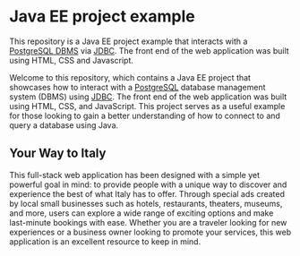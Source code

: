 Java EE project example
=====

This repository is a Java EE project example that interacts with a [PostgreSQL DBMS](https://www.postgresql.org/) via [JDBC](https://docs.oracle.com/javase/8/docs/technotes/guides/jdbc/). 
The front end of the web application was built using HTML, CSS and Javascript.

Welcome to this repository, which contains a Java EE project that showcases how to interact with a [PostgreSQL](https://www.postgresql.org/) database management system (DBMS) using [JDBC](https://docs.oracle.com/javase/8/docs/technotes/guides/jdbc/). The front end of the web application was built using HTML, CSS, and JavaScript. This project serves as a useful example for those looking to gain a better understanding of how to connect to and query a database using Java.


Your Way to Italy
----

This full-stack web application has been designed with a simple yet powerful goal in mind: to provide people with a unique way to discover and experience the best of what Italy has to offer. Through special ads created by local small businesses such as hotels, restaurants, theaters, museums, and more, users can explore a wide range of exciting options and make last-minute bookings with ease. Whether you are a traveler looking for new experiences or a business owner looking to promote your services, this web application is an excellent resource to keep in mind.
